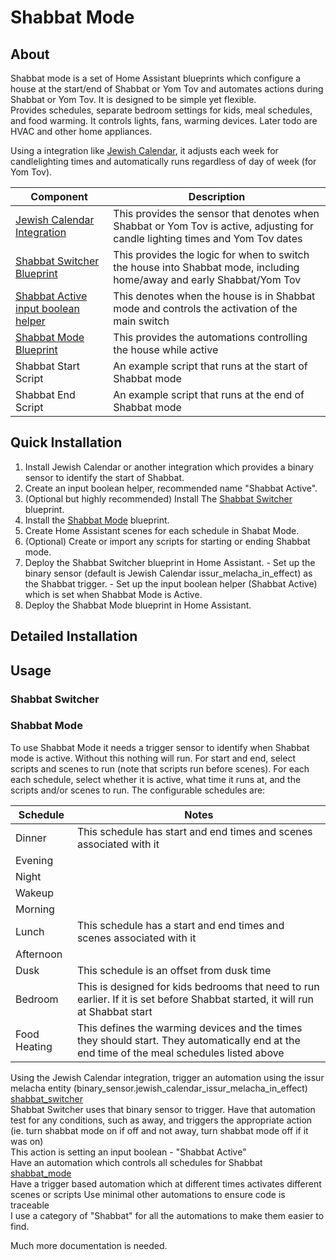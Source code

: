 # Shabbat Mode

## About

Shabbat mode is a set of Home Assistant blueprints which configure a house at the start/end of Shabbat or Yom Tov and automates actions during Shabbat or Yom Tov.  It is designed to be simple yet flexible.  
Provides schedules, separate bedroom settings for kids, meal schedules, and food warming.  It controls lights, fans, warming devices.  Later todo are HVAC and other home appliances.  

Using a integration like [Jewish Calendar](https://www.home-assistant.io/integrations/jewish_calendar/), it adjusts each week for candlelighting times and automatically runs regardless of day of week (for Yom Tov).


  | Component  | Description | 
| ------------- | ------------- |
| [Jewish Calendar Integration](https://www.home-assistant.io/integrations/jewish_calendar/)  | This provides the sensor that denotes when Shabbat or Yom Tov is active, adjusting for candle lighting times and Yom Tov dates  | 
| [Shabbat Switcher Blueprint](https://github.com/scottjaffa/smart-home/blob/main/ha/automations/shabbat-switcher.yaml) | This provides the logic for when to switch the house into Shabbat mode, including home/away and early Shabbat/Yom Tov |
|  [Shabbat Active input boolean helper](https://www.home-assistant.io/integrations/input_boolean/)  | This denotes when the house is in Shabbat mode and controls the activation of the main switch  |
| [Shabbat Mode Blueprint](https://github.com/scottjaffa/smart-home/blob/main/ha/automations/shabbat-mode.yaml) | This provides the automations controlling the house while active |
| Shabbat Start Script | An example script that runs at the start of Shabbat mode |
| Shabbat End Script | An example script that runs at the end of Shabbat mode |


  ## Quick Installation

  1.  Install Jewish Calendar or another integration which provides a binary sensor to identify the start of Shabbat.
  2.  Create an input boolean helper, recommended name "Shabbat Active".
  3.  (Optional but highly recommended) Install The [Shabbat Switcher](https://github.com/scottjaffa/smart-home/blob/main/ha/automations/shabbat-switcher.yaml) blueprint.
  4.  Install the [Shabbat Mode](https://github.com/scottjaffa/smart-home/blob/main/ha/automations/shabbat-mode.yaml) blueprint.
  5.  Create Home Assistant scenes for each schedule in Shabat Mode.
  6.  (Optional) Create or import any scripts for starting or ending Shabbat mode.
  7.  Deploy the Shabbat Switcher blueprint in Home Assistant.
     - Set up the binary sensor (default is Jewish Calendar issur_melacha_in_effect) as the Shabbat trigger.
     - Set up the input boolean helper (Shabbat Active) which is set when Shabbat Mode is Active.
  8. Deploy the Shabbat Mode blueprint in Home Assistant.



## Detailed Installation


## Usage

### Shabbat Switcher

### Shabbat Mode
To use Shabbat Mode it needs a trigger sensor to identify when Shabbat mode is active.  Without this nothing will run.
For start and end, select scripts and scenes to run (note that scripts run before scenes).
For each each schedule, select whether it is active, what time it runs at, and the scripts and/or scenes to run.
The configurable schedules are:

  | Schedule  | Notes |
| ------------- | ------------- |
| Dinner  | This schedule has start and end times and scenes associated with it |
| Evening  |   |
| Night  |   |
| Wakeup  |   |
| Morning  |   |
| Lunch  | This schedule has a start and end times and scenes associated with it |
| Afternoon  |   |
| Dusk  | This schedule is an offset from dusk time |
| Bedroom  | This is designed for kids bedrooms that need to run earlier.  If it is set before Shabbat started, it will run at Shabbat start  |
| Food Heating  | This defines the warming devices and the times they should start.  They automatically end at the end time of the meal schedules listed above  |


  
  
  Using the Jewish Calendar integration, trigger an automation using the issur melacha entity (binary_sensor.jewish_calendar_issur_melacha_in_effect)  
  [shabbat_switcher](ha/automations/shabbat-switcher.yaml)  
  Shabbat Switcher uses that binary sensor to trigger.
  Have that automation test for any conditions, such as away, and triggers the appropriate action (ie. turn shabbat mode on if off and not away, turn shabbat mode off if it was on)  
  This action is setting an input boolean - "Shabbat Active"  
  Have an automation which controls all schedules for Shabbat  
  [shabbat_mode](ha/automations/shabbat-mode.yaml)  
  Have a trigger based automation which at different times activates different scenes or scripts 
  Use minimal other automations to ensure code is traceable  
  I use a category of "Shabbat" for all the automations to make them easier to find.

  Much more documentation is needed.
  
  
  
   
